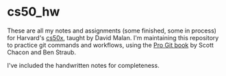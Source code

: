 # cs50_hw
These are all my notes and assignments (some finished, some in process) for Harvard's <a href="https://cs50.harvard.edu/x/2021/">cs50x</a>, taught by David Malan. I'm maintaining this repository to practice git commands and workflows, using the <a href="https://git-scm.com/book/en/v2">Pro Git book</a> by Scott Chacon and Ben Straub. 

I've included the handwritten notes for completeness.
